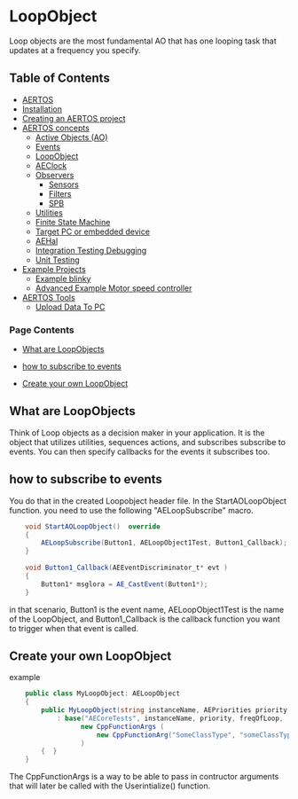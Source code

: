 
# LoopObject
<!--  
//UserCode_Sectiona
-->
Loop objects are the most fundamental AO that  has one looping task that updates at a frequency you specify. 
<!--  
//UserCode_Sectiona_end
-->

## Table of Contents
- [AERTOS](https://github.com/haditj66/AERTOSCopy)
- [Installation](https://github.com/haditj66/AERTOSCopy/blob/master/doc/Installation.md)
- [Creating an AERTOS project](https://github.com/haditj66/AERTOSCopy/blob/master/doc/Creating_an_AERTOS_project.md)
- [AERTOS concepts](https://github.com/haditj66/AERTOSCopy/blob/master/doc/AERTOS_concepts.md)
    - [Active Objects (AO)](https://github.com/haditj66/AERTOSCopy/blob/master/doc/concepts/AOs.md)
    - [Events](https://github.com/haditj66/AERTOSCopy/blob/master/doc/concepts/Events.md)
    - [LoopObject](https://github.com/haditj66/AERTOSCopy/blob/master/doc/concepts/LoopObject.md)
    - [AEClock](https://github.com/haditj66/AERTOSCopy/blob/master/doc/concepts/AEClock.md)
    - [Observers](https://github.com/haditj66/AERTOSCopy/blob/master/doc/concepts/Observers.md)
        - [Sensors](https://github.com/haditj66/AERTOSCopy/blob/master/doc/concepts/observers/Sensors.md)
        - [Filters](https://github.com/haditj66/AERTOSCopy/blob/master/doc/concepts/observers/Filters.md)
        - [SPB](https://github.com/haditj66/AERTOSCopy/blob/master/doc/concepts/observers/SPB.md)
    - [Utilities](https://github.com/haditj66/AERTOSCopy/blob/master/doc/concepts/Utilities.md)
    - [Finite State Machine](https://github.com/haditj66/AERTOSCopy/blob/master/doc/concepts/FSM.md)
    - [Target PC or embedded device](https://github.com/haditj66/AERTOSCopy/blob/master/doc/concepts/Target_PC_Or_Embed.md)
    - [AEHal](https://github.com/haditj66/AERTOSCopy/blob/master/doc/concepts/AEHal.md)
    - [Integration Testing Debugging](https://github.com/haditj66/AERTOSCopy/blob/master/doc/concepts/IntegrationTesting.md)
    - [Unit Testing](https://github.com/haditj66/AERTOSCopy/blob/master/doc/concepts/UnitTesting.md)
- [Example Projects](https://github.com/haditj66/AERTOSCopy/blob/master/doc/Examples.md)
    - [Example blinky](https://github.com/haditj66/AERTOSCopy/blob/master/doc/example/blinky.md)
    - [Advanced Example Motor speed controller](https://github.com/haditj66/AERTOSCopy/blob/master/doc/example/motor_speed_controller.md)
- [AERTOS Tools](https://github.com/haditj66/AERTOSCopy/blob/master/doc/AERTOS_TOOLS.md)
    - [Upload Data To PC](https://github.com/haditj66/AERTOSCopy/blob/master/doc/tools/UploadDataToPC.md)
 

### Page Contents
- [What are LoopObjects](#what-are-loopobjects)

- [how to subscribe to events](#how-to-subscribe-to-events)

- [Create your own LoopObject](#create-your-own-loopobject)



<!--  
//UserCode_Sectionb
//UserCode_Sectionb_end
 -->
 
## What are LoopObjects
<!--  
 //UserCode_Sectionwhatareloopobjects
 -->
Think of Loop objects as a decision maker in your application. It is the object that utilizes utilities, sequences actions, and subscribes subscribe to events. You can then specify callbacks for the events it subscribes too. 
<!--  
//UserCode_Sectionwhatareloopobjects_end
-->
## how to subscribe to events
<!--  
 //UserCode_Sectionhowtosubscribetoevents
  -->
You do that in the created Loopobject header file. In the StartAOLoopObject function.  you need to use the following "AELoopSubscribe" macro. 
```csharp
    void StartAOLoopObject()  override
	{ 
		AELoopSubscribe(Button1, AELoopObject1Test, Button1_Callback); 
	}
	
	void Button1_Callback(AEEventDiscriminator_t* evt )
	{
		Button1* msglora = AE_CastEvent(Button1*);
	}
```
in that scenario, Button1 is the event name, AELoopObject1Test is the name of the LoopObject, and Button1_Callback is the callback function you want to trigger when that event is called.
<!--  
//UserCode_Sectionhowtosubscribetoevents_end
-->
## Create your own LoopObject
<!--  
 //UserCode_Sectioncreateyourownloopobject
 -->
example 
```csharp
    public class MyLoopObject: AELoopObject
    {
        public MyLoopObject(string instanceName, AEPriorities priority, int freqOfLoop)
            : base("AECoreTests", instanceName, priority, freqOfLoop,
                  new CppFunctionArgs (
                      new CppFunctionArg("SomeClassType", "someClassType",false))
                  )
        {  }
    }
```
The CppFunctionArgs  is a way to be able to pass in contructor arguments that will later be called with the Userintialize() function. 
 <!--  
//UserCode_Sectioncreateyourownloopobject_end
-->


 
